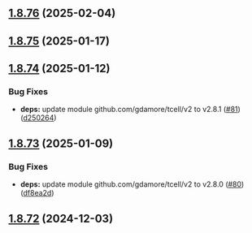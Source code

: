 ## [1.8.76](https://github.com/dds/aoc2019/compare/v1.8.75...v1.8.76) (2025-02-04)



## [1.8.75](https://github.com/dds/aoc2019/compare/v1.8.74...v1.8.75) (2025-01-17)



## [1.8.74](https://github.com/dds/aoc2019/compare/v1.8.73...v1.8.74) (2025-01-12)


### Bug Fixes

* **deps:** update module github.com/gdamore/tcell/v2 to v2.8.1 ([#81](https://github.com/dds/aoc2019/issues/81)) ([d250264](https://github.com/dds/aoc2019/commit/d250264fad2054e96ed12426418654340d08ee27))



## [1.8.73](https://github.com/dds/aoc2019/compare/v1.8.72...v1.8.73) (2025-01-09)


### Bug Fixes

* **deps:** update module github.com/gdamore/tcell/v2 to v2.8.0 ([#80](https://github.com/dds/aoc2019/issues/80)) ([df8ea2d](https://github.com/dds/aoc2019/commit/df8ea2de54d41ea1ca34c723e30d670b8ca87902))



## [1.8.72](https://github.com/dds/aoc2019/compare/v1.8.71...v1.8.72) (2024-12-03)




